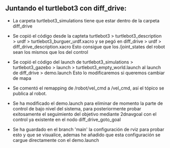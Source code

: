 


## Juntando el turtlebot3 con diff_drive:
- La carpeta turtlebot3_simulations tiene que estar dentro de la carpeta diff_drive

- Se copió el código desde la capteta turtlebot3 > turtlebot3_description > urdf > turtlebot3_burguer_urdf.xacro
  y se pegó en diff_drive > urdf > diff_drive_description.xacro
  Esto consigue que los /joint_states del robot sean los mismos que los del control
  
  
- Se copió el código del launch de turtlebot3_simulations > turtlebot3_gazebo > launch > turtlebot3_empty_world.launch
    al launch de diff_drive > demo.launch
    Esto lo modificaremos si queremos cambiar de mapa
    
- Se comentó el remapping de /robot/vel_cmd a /vel_cmd, así el tópico se publica al robot.

- Se ha modificado el demo.launch para eliminar de momento la parte de control de bajo nivel del sistema, para posteriormente probar exitosamente el seguimiento del objetivo mediante 2dnavgoal con el control ya existente en el nodo diff_drive_goto_goal

- Se ha guardado en el branch 'main' la configuración de rviz para probar esto y que se visualice, ademas he añadido que esta configuración se cargue directamente con el demo.launch 
